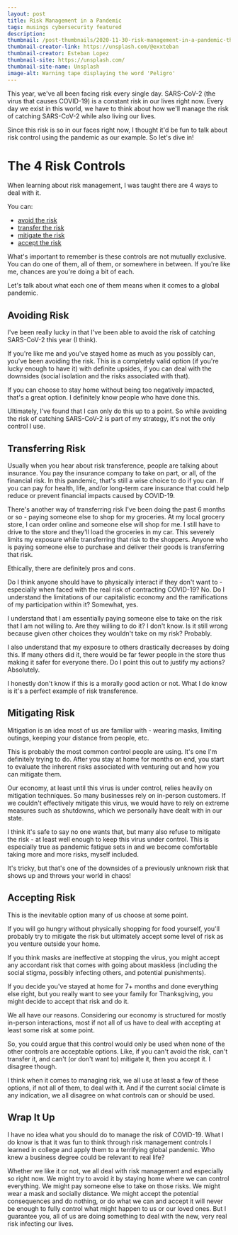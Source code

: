 ```yaml
---
layout: post
title: Risk Management in a Pandemic
tags: musings cybersecurity featured
description: 
thumbnail: /post-thumbnails/2020-11-30-risk-management-in-a-pandemic-thumbnail.jpg
thumbnail-creator-link: https://unsplash.com/@exxteban
thumbnail-creator: Esteban Lopez
thumbnail-site: https://unsplash.com/
thumbnail-site-name: Unsplash
image-alt: Warning tape displaying the word 'Peligro'
---
```


This year, we've all been facing risk every single day. SARS-CoV-2 (the virus that causes COVID-19) is a constant risk in our lives right now. Every day we exist in this world, we have to think about how we'll manage the risk of catching SARS-CoV-2 while also living our lives.

Since this risk is so in our faces right now, I thought it'd be fun to talk about risk control using the pandemic as our example. So let's dive in!

<!--more-->

# The 4 Risk Controls
When learning about risk management, I was taught there are 4 ways to deal with it.

You can:
- [avoid the risk](#avoiding-risk)
- [transfer the risk](#transferring-risk)
- [mitigate the risk](#mitigating-risk)
- [accept the risk](#accepting-risk)

What's important to remember is these controls are not mutually exclusive. You can do one of them, all of them, or somewhere in between. If you're like me, chances are you're doing a bit of each. 

Let's talk about what each one of them means when it comes to a global pandemic.

<a name="avoiding-risk"></a>
## Avoiding Risk
I've been really lucky in that I've been able to avoid the risk of catching SARS-CoV-2 this year (I think).

If you're like me and you've stayed home as much as you possibly can, you've been avoiding the risk. This is a completely valid option (if you're lucky enough to have it) with definite upsides, if you can deal with the downsides (social isolation and the risks associated with that).

If you can choose to stay home without being too negatively impacted, that's a great option. I definitely know people who have done this.

Ultimately, I've found that I can only do this up to a point. So while avoiding the risk of catching SARS-CoV-2 is part of my strategy, it's not the only control I use.

<a name="transferring-risk"></a>
## Transferring Risk
Usually when you hear about risk transference, people are talking about insurance. You pay the insurance company to take on part, or all, of the financial risk. In this pandemic, that's still a wise choice to do if you can. If you can pay for health, life, and/or long-term care insurance that could help reduce or prevent financial impacts caused by COVID-19.

There's another way of transferring risk I've been doing the past 6 months or so - paying someone else to shop for my groceries. At my local grocery store, I can order online and someone else will shop for me. I still have to drive to the store and they'll load the groceries in my car. This severely limits my exposure while transferring that risk to the shoppers. Anyone who is paying someone else to purchase and deliver their goods is transferring that risk.

Ethically, there are definitely pros and cons.

Do I think anyone should have to physically interact if they don't want to - especially when faced with the real risk of contracting COVID-19? No. Do I understand the limitations of our capitalistic economy and the ramifications of my participation within it? Somewhat, yes.

I understand that I am essentially paying someone else to take on the risk that I am not willing to. Are they willing to do it? I don't know. Is it still wrong because given other choices they wouldn't take on my risk? Probably.

I also understand that my exposure to others drastically decreases by doing this. If many others did it, there would be far fewer people in the store thus making it safer for everyone there. Do I point this out to justify my actions? Absolutely.

I honestly don't know if this is a morally good action or not. What I do know is it's a perfect example of risk transference.

<a name="mitigating-risk"></a>
## Mitigating Risk
Mitigation is an idea most of us are familiar with - wearing masks, limiting outings, keeping your distance from people, etc.

This is probably the most common control people are using. It's one I'm definitely trying to do. After you stay at home for months on end, you start to evaluate the inherent risks associated with venturing out and how you can mitigate them.

Our economy, at least until this virus is under control, relies heavily on mitigation techniques. So many businesses rely on in-person customers. If we couldn't effectively mitigate this virus, we would have to rely on extreme measures such as shutdowns, which we personally have dealt with in our state.

I think it's safe to say no one wants that, but many also refuse to mitigate the risk - at least well enough to keep this virus under control. This is especially true as pandemic fatigue sets in and we become comfortable taking more and more risks, myself included.

It's tricky, but that's one of the downsides of a previously unknown risk that shows up and throws your world in chaos!

<a name="accepting-risk"></a>
## Accepting Risk
This is the inevitable option many of us choose at some point.

If you will go hungry without physically shopping for food yourself, you'll probably try to mitigate the risk but ultimately accept some level of risk as you venture outside your home.

If you think masks are ineffective at stopping the virus, you might accept any accordant risk that comes with going about maskless (including the social stigma, possibly infecting others, and potential punishments).

If you decide you've stayed at home for 7+ months and done everything else right, but you really want to see your family for Thanksgiving, you might decide to accept that risk and do it.

We all have our reasons. Considering our economy is structured for mostly in-person interactions, most if not all of us have to deal with accepting at least some risk at some point.

So, you could argue that this control would only be used when none of the other controls are acceptable options. Like, if you can't avoid the risk, can't transfer it, and can't (or don't want to) mitigate it, then you accept it. I disagree though. 

I think when it comes to managing risk, we all use at least a few of these options, if not all of them, to deal with it. And if the current social climate is any indication, we all disagree on what controls can or should be used.

## Wrap It Up
I have no idea what you should do to manage the risk of COVID-19. What I do know is that it was fun to think through risk management controls I learned in college and apply them to a terrifying global pandemic. Who knew a business degree could be relevant to real life?

Whether we like it or not, we all deal with risk management and especially so right now. We might try to avoid it by staying home where we can control everything. We might pay someone else to take on those risks. We might wear a mask and socially distance. We might accept the potential consequences and do nothing, or do what we can and accept it will never be enough to fully control what might happen to us or our loved ones. But I guarantee you, all of us are doing something to deal with the new, very real risk infecting our lives.